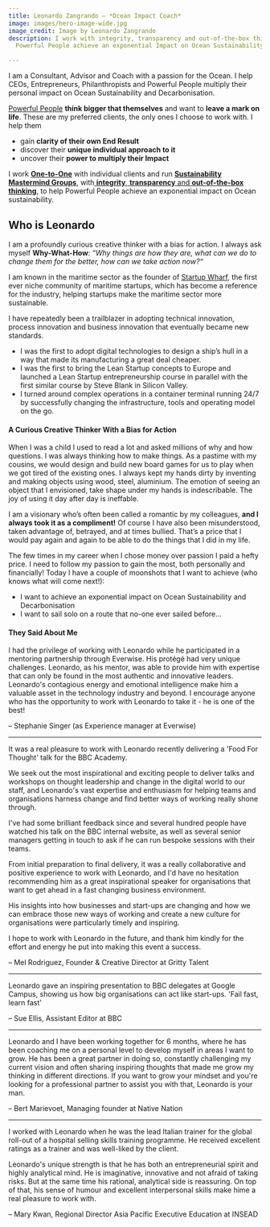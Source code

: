 ```yaml
---
title: Leonardo Zangrando – *Ocean Impact Coach*
image: images/hero-image-wide.jpg
image_credit: Image by Leonardo Zangrando
description: I work with integrity, transparency and out-of-the-box thinking, to help
  Powerful People achieve an exponential Impact on Ocean Sustainability.

---
```

I am a Consultant, Advisor and Coach with a passion for the Ocean. I help CEOs, Entrepreneurs, Philanthropists and Powerful People multiply their personal impact on Ocean Sustainability and Decarbonisation.

[Powerful People](you) **think bigger that themselves** and want to **leave a mark on life**. These are my preferred clients, the only ones I choose to work with. I help them

* gain **clarity of their own End Result**
* discover their **unique individual approach to it**
* uncover their **power to multiply their Impact**

I work [**One-to-One**](plans) with individual clients and run [**Sustainability Mastermind Groups**](plans), with[ **integrity**, **transparency** and **out-of-the-box thinking**](working-together), to help Powerful People achieve an exponential impact on Ocean sustainability.

## Who is Leonardo

I am a profoundly curious creative thinker with a bias for action. I always ask myself **Why-What-How**: _“Why things are how they are, what can we do to change them for the better, how can we take action now?“_

I am known in the maritime sector as the founder of [Startup Wharf](https://startupwharf.com), the first ever niche community of maritime startups, which has become a reference for the industry, helping startups make the maritime sector more sustainable.

I have repeatedly been a trailblazer in adopting technical innovation, process innovation and business innovation that eventually became new standards.

* I was the first to adopt digital technologies to design a ship’s hull in a way that made its manufacturing a great deal cheaper.
* I was the first to bring the Lean Startup concepts to Europe and launched a Lean Startup entrepreneurship course in parallel with the first similar course by Steve Blank in Silicon Valley.
* I turned around complex operations in a container terminal running 24/7 by successfully changing the infrastructure, tools and operating model on the go.

#### A Curious Creative Thinker With a Bias for Action

When I was a child I used to read a lot and asked millions of why and how questions. I was always thinking how to make things. As a pastime with my cousins, we would design and build new board games for us to play when we got tired of the existing ones. I always kept my hands dirty by inventing and making objects using wood, steel, aluminium. The emotion of seeing an object that I envisioned, take shape under my hands is indescribable. The joy of using it day after day is ineffable.

I am a visionary who’s often been called a romantic by my colleagues, **and I always took it as a compliment!** Of course I have also been misunderstood, taken advantage of, betrayed, and at times bullied. That’s a price that I would pay again and again to be able to do the things that I did in my life.

The few times in my career when I chose money over passion I paid a hefty price. I need to follow my passion to gain the most, both personally and financially! Today I have a couple of moonshots that I want to achieve (who knows what will come next!):

* I want to achieve an exponential impact on Ocean Sustainability and Decarbonisation
* I want to sail solo on a route that no-one ever sailed before...

#### They Said About Me

I had the privilege of working with Leonardo while he participated in a mentoring partnership through Everwise. His protégé had very unique challenges. Leonardo, as his mentor, was able to provide him with expertise that can only be found in the most authentic and innovative leaders. Leonardo's contagious energy and emotional intelligence make him a valuable asset in the technology industry and beyond. I encourage anyone who has the opportunity to work with Leonardo to take it - he is one of the best!

– Stephanie Singer (as Experience manager at Everwise)

***

It was a real pleasure to work with Leonardo recently delivering a 'Food For Thought' talk for the BBC Academy.

We seek out the most inspirational and exciting people to deliver talks and workshops on thought leadership and change in the digital world to our staff, and Leonardo's vast expertise and enthusiasm for helping teams and organisations harness change and find better ways of working really shone through.

I've had some brilliant feedback since and several hundred people have watched his talk on the BBC internal website, as well as several senior managers getting in touch to ask if he can run bespoke sessions with their teams.

From initial preparation to final delivery, it was a really collaborative and positive experience to work with Leonardo, and I'd have no hesitation recommending him as a great inspirational speaker for organisations that want to get ahead in a fast changing business environment.

His insights into how businesses and start-ups are changing and how we can embrace those new ways of working and create a new culture for organisations were particularly timely and inspiring.

I hope to work with Leonardo in the future, and thank him kindly for the effort and energy he put into making this event a success.

– Mel Rodriguez, Founder & Creative Director at Gritty Talent

***

Leonardo gave an inspiring presentation to BBC delegates at Google Campus, showing us how big organisations can act like start-ups. 'Fail fast, learn fast'

– Sue Ellis, Assistant Editor at BBC

***

Leonardo and I have been working together for 6 months, where he has been coaching me on a personal level to develop myself in areas I want to grow. He has been a great partner in doing so, constantly challenging my current vision and often sharing inspiring thoughts that made me grow my thinking in different directions. If you want to grow your mindset and you're looking for a professional partner to assist you with that, Leonardo is your man.

– Bert Marievoet, Managing founder at Native Nation

***

I worked with Leonardo when he was the lead Italian trainer for the global roll-out of a hospital selling skills training programme. He received excellent ratings as a trainer and was well-liked by the client.

Leonardo's unique strength is that he has both an entrepreneurial spirit and highly analytical mind. He is imaginative, innovative and not afraid of taking risks. But at the same time his rational, analytical side is reassuring. On top of that, his sense of humour and excellent interpersonal skills make hime a real pleasure to work with.

– Mary Kwan, Regional Director Asia Pacific Executive Education at INSEAD